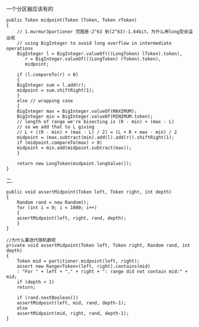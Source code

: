 一个分区器应该有的


    public Token midpoint(Token lToken, Token rToken)
    {
		// 1.murmur3partioner 范围是-2^63 到(2^63)-1.64bit，为什么用long型会溢出呢
	    // using BigInteger to avoid long overflow in intermediate operations
	    BigInteger l = BigInteger.valueOf(((LongToken) lToken).token),
	       r = BigInteger.valueOf(((LongToken) rToken).token),
	       midpoint;
    
	    if (l.compareTo(r) < 0)
	    {
	    BigInteger sum = l.add(r);
	    midpoint = sum.shiftRight(1);
	    }
	    else // wrapping case
	    {
	    BigInteger max = BigInteger.valueOf(MAXIMUM);
	    BigInteger min = BigInteger.valueOf(MINIMUM.token);
	    // length of range we're bisecting is (R - min) + (max - L)
	    // so we add that to L giving
	    // L + ((R - min) + (max - L) / 2) = (L + R + max - min) / 2
	    midpoint = (max.subtract(min).add(l).add(r)).shiftRight(1);
	    if (midpoint.compareTo(max) > 0)
	    midpoint = min.add(midpoint.subtract(max));
	    }
	    
	    return new LongToken(midpoint.longValue());
    }


二.

   	public void assertMidpoint(Token left, Token right, int depth)
    {
	    Random rand = new Random();
	    for (int i = 0; i < 1000; i++)
	    {
	    assertMidpoint(left, right, rand, depth);
	    }
    }
    
	//为什么要迭代随机数呢
    private void assertMidpoint(Token left, Token right, Random rand, int depth)
    {
	    Token mid = partitioner.midpoint(left, right);
	    assert new Range<Token>(left, right).contains(mid)
	    : "For " + left + "," + right + ": range did not contain mid:" + mid;
	    if (depth < 1)
	    return;
	    
	    if (rand.nextBoolean())
	    assertMidpoint(left, mid, rand, depth-1);
	    else
	    assertMidpoint(mid, right, rand, depth-1);
    }